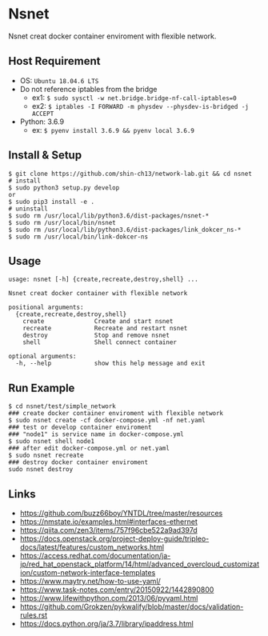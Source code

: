 # Nsnet

Nsnet creat docker container enviroment with flexible network.

## Host Requirement

* OS: `Ubuntu 18.04.6 LTS`
* Do not reference iptables from the bridge
  * ex1: `$ sudo sysctl -w net.bridge.bridge-nf-call-iptables=0`
  * ex2: `$ iptables -I FORWARD -m physdev --physdev-is-bridged -j ACCEPT`
* Python: 3.6.9
  * ex: `$ pyenv install 3.6.9 && pyenv local 3.6.9`

## Install & Setup

```shell
$ git clone https://github.com/shin-ch13/network-lab.git && cd nsnet
# install
$ sudo python3 setup.py develop
or 
$ sudo pip3 install -e .
# uninstall
$ sudo rm /usr/local/lib/python3.6/dist-packages/nsnet-*
$ sudo rm /usr/local/bin/nsnet
$ sudo rm /usr/local/lib/python3.6/dist-packages/link_dokcer_ns-*
$ sudo rm /usr/local/bin/link-dokcer-ns
```

## Usage

```shell
usage: nsnet [-h] {create,recreate,destroy,shell} ...

Nsnet creat docker container with flexible network

positional arguments:
  {create,recreate,destroy,shell}
    create              Create and start nsnet
    recreate            Recreate and restart nsnet
    destroy             Stop and remove nsnet
    shell               Shell connect container

optional arguments:
  -h, --help            show this help message and exit
```

## Run Example

```shell
$ cd nsnet/test/simple_network
### create docker container enviroment with flexible network
$ sudo nsnet create -cf docker-compose.yml -nf net.yaml
### test or develop container enviroment
### "node1" is service name in docker-compose.yml
$ sudo nsnet shell node1
### after edit docker-compose.yml or net.yaml
$ sudo nsnet recreate
### destroy docker container enviroment
sudo nsnet destroy
```

## Links

* <https://github.com/buzz66boy/YNTDL/tree/master/resources>
* <https://nmstate.io/examples.html#interfaces-ethernet>
* <https://qiita.com/zen3/items/757f96cbe522a9ad397d>
* <https://docs.openstack.org/project-deploy-guide/tripleo-docs/latest/features/custom_networks.html>
* <https://access.redhat.com/documentation/ja-jp/red_hat_openstack_platform/14/html/advanced_overcloud_customization/custom-network-interface-templates>
* <https://www.maytry.net/how-to-use-yaml/>
* <https://www.task-notes.com/entry/20150922/1442890800>
* <https://www.lifewithpython.com/2013/06/pyyaml.html>
* <https://github.com/Grokzen/pykwalify/blob/master/docs/validation-rules.rst>
* <https://docs.python.org/ja/3.7/library/ipaddress.html>
